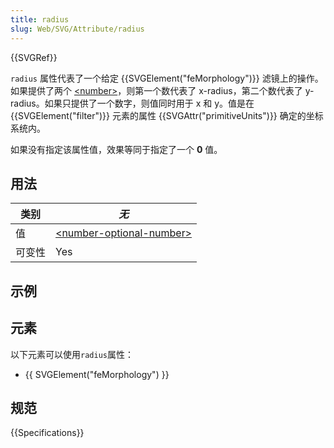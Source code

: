 ```yaml
---
title: radius
slug: Web/SVG/Attribute/radius
---
```


{{SVGRef}}

`radius` 属性代表了一个给定 {{SVGElement("feMorphology")}} 滤镜上的操作。如果提供了两个 [\<number>](/zh-CN/SVG/Content_type#Number)，则第一个数代表了 x-radius，第二个数代表了 y-radius。如果只提供了一个数字，则值同时用于 x 和 y。值是在 {{SVGElement("filter")}} 元素的属性 {{SVGAttr("primitiveUnits")}} 确定的坐标系统内。

如果没有指定该属性值，效果等同于指定了一个 **0** 值。

## 用法

| 类别   | _无_                                                                        |
| ------ | --------------------------------------------------------------------------- |
| 值     | [\<number-optional-number>](/zh-CN/SVG/Content_type#Number-optional-number) |
| 可变性 | Yes                                                                         |

## 示例

## 元素

以下元素可以使用`radius`属性：

- {{ SVGElement("feMorphology") }}

## 规范

{{Specifications}}
